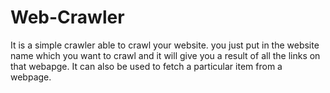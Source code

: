 # Web-Crawler
It is a simple crawler able to crawl your website.
you just put in the website name which you want to crawl and it will give you a result of all the links on that webapge.
It can also be used to fetch a particular item from a webpage.

